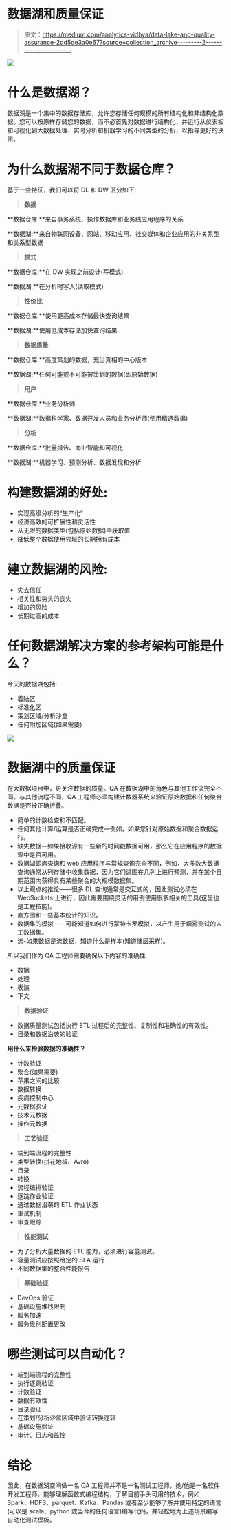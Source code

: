 # 数据湖和质量保证

> 原文：<https://medium.com/analytics-vidhya/data-lake-and-quality-assurance-2dd5de3a0e67?source=collection_archive---------2----------------------->

![](img/44bc6cf225bffdf5240d25f55014e4f7.png)

# 什么是数据湖？

数据湖是一个集中的数据存储库，允许您存储任何规模的所有结构化和非结构化数据。您可以按原样存储您的数据，而不必首先对数据进行结构化，并运行从仪表板和可视化到大数据处理、实时分析和机器学习的不同类型的分析，以指导更好的决策。

# 为什么数据湖不同于数据仓库？

基于一些特征，我们可以将 DL 和 DW 区分如下:

> **数据**

**数据仓库:**来自事务系统、操作数据库和业务线应用程序的关系

**数据湖:**来自物联网设备、网站、移动应用、社交媒体和企业应用的非关系型和关系型数据

> **模式**

**数据仓库:**在 DW 实现之前设计(写模式)

**数据湖:**在分析时写入(读取模式)

> **性价比**

**数据仓库:**使用更高成本存储最快查询结果

**数据湖:**使用低成本存储加快查询结果

> **数据质量**

**数据仓库:**高度策划的数据，充当真相的中心版本

**数据湖:**任何可能或不可能被策划的数据(即原始数据)

> **用户**

**数据仓库:**业务分析师

**数据湖:**数据科学家、数据开发人员和业务分析师(使用精选数据)

> **分析**

**数据仓库:**批量报告、商业智能和可视化

**数据湖:**机器学习、预测分析、数据发现和分析

# **构建数据湖的好处:**

*   实现高级分析的“生产化”
*   经济高效的可扩展性和灵活性
*   从无限的数据类型(包括原始数据)中获取值
*   降低整个数据使用领域的长期拥有成本

# **建立数据湖的风险:**

*   失去信任
*   相关性和势头的丧失
*   增加的风险
*   长期过高的成本

# **任何数据湖解决方案的参考架构可能是什么？**

今天的数据湖包括:

*   着陆区
*   标准化区
*   策划区域/分析沙盒
*   任何附加区域(如果需要)

![](img/338342085c1c8a7a473075e0e4cc7ab7.png)

# **数据湖中的质量保证**

在大数据项目中，更关注数据的质量。QA 在数据湖中的角色与其他工作流完全不同。与其他流程不同，QA 工程师必须构建计数器系统来验证原始数据和任何聚合数据是否被正确折叠。

*   简单的计数检查和不匹配。
*   任何其他计算/运算是否正确完成—例如，如果您针对原始数据和聚合数据运行。
*   缺失数据—如果接收源有一些新的时间戳数据可用，那么它在应用程序的数据源中是否可用。
*   数据湖即席查询和 web 应用程序与常规查询完全不同，例如，大多数大数据查询通常从列存储中收集数据，因为它们试图在几列上进行预测，并在某个日期范围内获得具有某些聚合的大规模数据集。
*   以上观点的推论——很多 DL 查询通常是交互式的，因此测试必须在 WebSockets 上进行，因此需要围绕灵活的用例使用很多相关的工具(这里也是工程技能)。
*   直方图和一些基本统计的知识。
*   数据集的模拟——可能知道如何进行蒙特卡罗模拟，以产生用于烟雾测试的人工数据集。
*   流-如果数据是流数据，知道什么是样本(知道储层采样)。

所以我们作为 QA 工程师需要确保以下内容的准确性:

*   数据
*   处理
*   表演
*   下文

> **数据验证**

*   数据质量测试包括执行 ETL 过程后的完整性、复制性和准确性的有效性。
*   目录和数据沿袭的验证

**用什么来检验数据的准确性？**

*   计数验证
*   聚合(如果需要)
*   苹果之间的比较
*   数据转换
*   疾病控制中心
*   元数据验证
*   技术元数据
*   操作元数据

> **工艺验证**

*   端到端流程的完整性
*   类型转换(拼花地板、Avro)
*   目录
*   转换
*   流程编排验证
*   逐跳作业验证
*   通过数据沿袭的 ETL 作业状态
*   重试机制
*   审查跟踪

> **性能测试**

*   为了分析大量数据的 ETL 能力，必须进行容量测试。
*   容量测试应按照给定的 SLA 运行
*   不同数据集的整合性能报告

> **基础验证**

*   DevOps 验证
*   基础设施堆栈限制
*   服务加速
*   服务级别配置更改

# 哪些测试可以自动化？

*   端到端流程的完整性
*   执行逐跳验证
*   计数验证
*   数据有效性
*   目录验证
*   在策划/分析沙盒区域中验证转换逻辑
*   基础设施验证
*   审计、日志和监控

# 结论

因此，在数据湖空间做一名 QA 工程师并不是一名测试工程师，她/他是一名软件开发工程师，能够理解函数式编程结构，了解目前手头可用的技术，例如 Spark、HDFS、parquet、Kafka、Pandas 或者至少能够了解并使用特定的语言(可以是 scala、python 或当今的任何语言)编写代码，并轻松地为上述场景编写自动化测试模板。